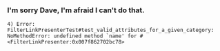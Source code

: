 ### I'm sorry Dave, I'm afraid I can't do that.

```
4) Error:
FilterLinkPresenterTest#test_valid_attributes_for_a_given_category:
NoMethodError: undefined method `name' for #<FilterLinkPresenter:0x007f862702bc78>
```